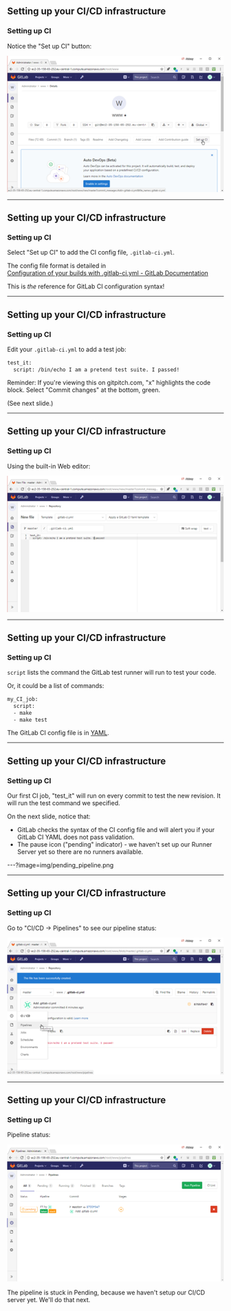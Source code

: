 ## Setting up your CI/CD infrastructure
### Setting up CI

Notice the "Set up CI" button:

![notice the "Set up CI" button](img/setup_ci.png)

---

## Setting up your CI/CD infrastructure
### Setting up CI

Select "Set up CI" to add the CI config file, `.gitlab-ci.yml`.

The config file format is detailed in  
[Configuration of your builds with .gitlab-ci.yml - GitLab Documentation](https://docs.gitlab.com/ce/ci/yaml/README.html)

This is _the_ reference for GitLab CI configuration syntax!

---
## Setting up your CI/CD infrastructure
### Setting up CI

Edit your `.gitlab-ci.yml` to add a test job:


```console
test_it:
  script: /bin/echo I am a pretend test suite. I passed!
```
Reminder: If you're viewing this on gitpitch.com, "x" highlights the code block.
Select "Commit changes" at the bottom, green.

(See next slide.)

---
## Setting up your CI/CD infrastructure
### Setting up CI
Using the built-in Web editor:

![img](img/pretend_test_1.png)

---

## Setting up your CI/CD infrastructure
### Setting up CI

`script` lists the command the GitLab test runner will run to test your code.

Or, it could be a list of commands:

```console
my_CI_job:
  script:
  - make
  - make test
```

The GitLab CI config file is in [YAML](http://yaml.org).

---


## Setting up your CI/CD infrastructure
### Setting up CI

Our first CI job, "test_it" will run on every commit 
to test the new revision. It will run the test command
we specified.

On the next slide, notice that:
- GitLab checks the syntax of the CI config file and will alert you
if your GitLab CI YAML does not pass validation.
- The pause icon ("pending" indicator) - we haven't
set up our Runner Server yet so there are no runners available.

---?image=img/pending_pipeline.png

---
## Setting up your CI/CD infrastructure
### Setting up CI
Go to "CI/CD -> Pipelines" to see our pipeline status:

![pipelines menu](img/pipelines_menu.png)

---
## Setting up your CI/CD infrastructure
### Setting up CI
Pipeline status:

![stuck pipeline](img/stuck_pipeline.png)

The pipeline is stuck in Pending, because we haven't setup our CI/CD
server yet. We'll do that next.
